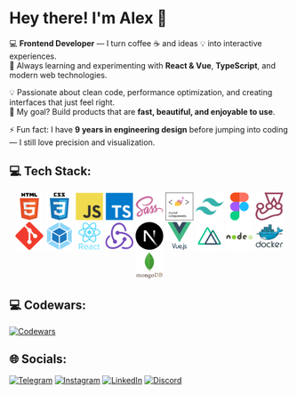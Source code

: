 <!-- Programming Languages -->

# Hey there! I'm Alex 👋

💻 **Frontend Developer** — I turn coffee ☕ and ideas 💡 into interactive experiences.  
🌱 Always learning and experimenting with **React & Vue**, **TypeScript**, and modern web technologies.

💡 Passionate about clean code, performance optimization, and creating interfaces that just feel right.  
🚀 My goal? Build products that are **fast, beautiful, and enjoyable to use**.

⚡ Fun fact: I have **9 years in engineering design** before jumping into coding — I still love precision and
visualization.

## 💻 Tech Stack:

<p align="center">
<a href="https://en.wikipedia.org/wiki/HTML5" target="_blank"><img src="icons/html5-original-wordmark.svg" alt="HTML5" height="50" width="50" /></a>
<a href="https://www.w3schools.com/css/" target="_blank"><img src="icons/css3-original-wordmark.svg" alt="CSS3" height="50" width="50" /></a>
<a href="https://www.javascript.com/" target="_blank"><img src="icons/javascript-original.svg" alt="JavaScript" height="50" width="50" /></a>
<a href="https://www.typescriptlang.org/" target="_blank"><img src="icons/typescript-original.svg" alt="TypeScript" height="50" width="50" /></a>
<a href="https://sass-lang.com/" target="_blank"><img src="icons/sass-original.svg" alt="Sass" height="50" width="50" /></a>
<a href="https://styled-components.com/" target="_blank"><img src="icons/styled-components.png" alt="Styled Components" height="50" width="50" /></a>
<a href="https://www.tailwindcss.com/" target="_blank"><img src="icons/tailwindcss.svg" alt="Tailwind CSS" height="50" width="50" /></a>
<a href="https://www.figma.com/" target="_blank"><img src="icons/figma-icon.svg" alt="Figma" height="50" width="50" /></a>
<a href="https://www.jestjs.io/" target="_blank"><img src="icons/jest.svg" alt="Jest" height="50" width="50" /></a>
<a href="https://github.com/" target="_blank"><img src="icons/git-scm-icon.svg" alt="Git" height="50" width="50" /></a>
<a href="https://webpack.js.org/" target="_blank"><img src="icons/webpack-original.svg" alt="Webpack" height="50" width="50" /></a>
<a href="https://reactjs.org/" target="_blank"><img src="icons/react-original-wordmark.svg" alt="React" height="50" width="50"/></a>
<a href="https://redux.js.org/" target="_blank"><img src="icons/redux-original.svg" alt="Redux" height="50" width="50" /></a>
<a href="https://nextjs.org/" target="_blank"><img src="icons/nextjs.png" alt="NextJS" height="50" width="50" /></a>
<a href="https://vuejs.org/" target="_blank"><img src="icons/vuejs-original-wordmark.svg" alt="Vue.js" height="50" width="50" /></a>
<a href="https://nuxtjs.org/" target="_blank"><img src="icons/nuxt.png" alt="Nuxt JS" height="50" width="50" /></a>
<a href="https://nodejs.org/" target="_blank"><img src="icons/nodejs-original-wordmark.svg" alt="Node.js" height="50" width="50" /></a>
<a href="https://www.docker.com/" target="_blank"><img src="icons/docker-original-wordmark.svg" alt="Docker" height="50" width="50" /></a>
<a href="https://www.mongodb.com/" target="_blank"><img src="icons/mongodb-original-wordmark.svg" alt="MongoDB" height="50" width="50" /></a>
</p>

## 💻 Codewars:

[![Codewars](https://www.codewars.com/users/Kwer/badges/large?logo=codewars&logoColor=white)](https://www.codewars.com/users/Kwer)

## 🌐 Socials:

[![Telegram](https://img.shields.io/badge/Telegram-%230077B5.svg?logo=Telegram&logoColor=white)](https://t.me/justkwer) [![Instagram](https://img.shields.io/badge/Instagram-%23E4405F.svg?logo=Instagram&logoColor=white)](https://www.instagram.com/justkwer/) [![LinkedIn](https://img.shields.io/badge/LinkedIn-%230077B5.svg?logo=linkedin&logoColor=white)](https://www.linkedin.com/in/kwer/) [![Discord](https://img.shields.io/badge/Discord-%237289DA.svg?logo=discord&logoColor=white)](https://discordapp.com/users/231784681673064450/)
